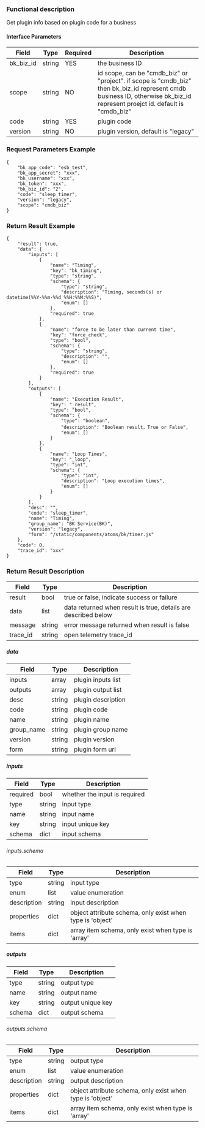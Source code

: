 ### Functional description

Get plugin info based on plugin code for a business

#### Interface Parameters

|   Field         |  Type       | Required |  Description     |
|-----------------|-------------|----------|------------------|
|   bk_biz_id   |   string   |   YES   |  the business ID             |
|   scope       |   string     |   NO   | id scope, can be "cmdb_biz" or "project". if scope is "cmdb_biz" then bk_biz_id represent cmdb business ID, otherwise bk_biz_id represent proejct id. default is "cmdb_biz" |
|   code        |   string     |  YES   |  plugin code |
|   version     |   string     |   NO   |  plugin version, default is "legacy" | 


### Request Parameters Example

```
{
    "bk_app_code": "esb_test",
    "bk_app_secret": "xxx",
    "bk_username": "xxx",
    "bk_token": "xxx",
    "bk_biz_id": "2",
    "code": "sleep_timer",
    "version": "legacy",
    "scope": "cmdb_biz"
}
```

### Return Result Example

```
{
    "result": true,
    "data": {
        "inputs": [
            {
                "name": "Timing",
                "key": "bk_timing",
                "type": "string",
                "schema": {
                    "type": "string",
                    "description": "Timing, seconds(s) or datetime(%%Y-%%m-%%d %%H:%%M:%%S)",
                    "enum": []
                },
                "required": true
            },
            {
                "name": "force to be later than current time",
                "key": "force_check",
                "type": "bool",
                "schema": {
                    "type": "string",
                    "description": "",
                    "enum": []
                },
                "required": true
            }
        ],
        "outputs": [
            {
                "name": "Execution Result",
                "key": "_result",
                "type": "bool",
                "schema": {
                    "type": "boolean",
                    "description": "Boolean result，True or False",
                    "enum": []
                }
            },
            {
                "name": "Loop Times",
                "key": "_loop",
                "type": "int",
                "schema": {
                    "type": "int",
                    "description": "Loop execution times",
                    "enum": []
                }
            }
        ],
        "desc": "",
        "code": "sleep_timer",
        "name": "Timing",
        "group_name": "BK Service(BK)",
        "version": "legacy",
        "form": "/static/components/atoms/bk/timer.js"
    },
    "code": 0,
    "trace_id": "xxx"
}
```

### Return Result Description

| Field      | Type      | Description      |
|-----------|----------|-----------|
|  result   |    bool    |      true or false, indicate success or failure                      |
|  data     |    list    |      data returned when result is true, details are described below  |
|  message  |    string  |      error message returned when result is false                     |
|  trace_id     |    string  | open telemetry trace_id       |

##### data

| Field      | Type      | Description      |
| ------------ | ---------- | ------------------------------ |
|  inputs      |    array    |      plugin inputs list    |
|  outputs      |    array    |      plugin output list    |
|  desc      |    string    |      plugin description    |
|  code      |    string    |      plugin code    |
|  name      |    string    |      plugin name    |
|  group_name      |    string    |      plugin group name    |
|  version      |  string  |  plugin version    |
|  form         |    string    | plugin form url |

##### inputs

| Field      | Type      | Description      |
| ------------ | ---------- | ------------------------------ |
| required | bool | whether the input is required |
| type | string | input type |
| name | string | input name |
| key | string | input unique key |
| schema | dict | input schema |

###### inputs.schema

| Field      | Type      | Description      |
| ------------ | ---------- | ------------------------------ |
| type | string | input type |
| enum | list | value enumeration |
|  description      |    string    |   input description   |
| properties | dict | object attribute schema, only exist when type is 'object' |
| items | dict | array item schema, only exist when type is 'array' |

##### outputs

| Field      | Type      | Description      |
| ------------ | ---------- | ------------------------------ |
| type | string | output type |
| name | string | output name |
| key | string | output unique key |
| schema | dict | output schema |

###### outputs.schema

| Field      | Type      | Description      |
| ------------ | ---------- | ------------------------------ |
| type | string | output type |
| enum | list | value enumeration |
|  description      |    string    |   output description   |
| properties | dict | object attribute schema, only exist when type is 'object' |
| items | dict | array item schema, only exist when type is 'array' |